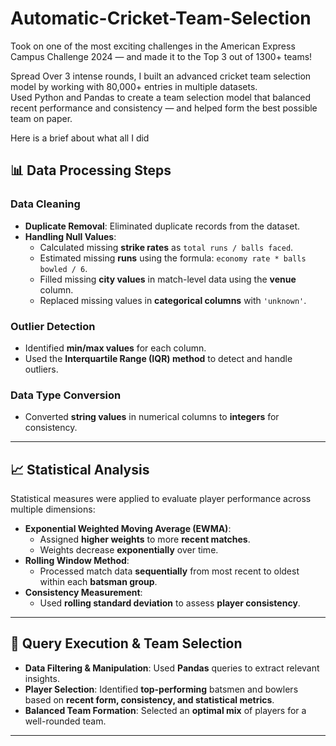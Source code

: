 # Automatic-Cricket-Team-Selection
Took on one of the most exciting challenges in the American Express Campus Challenge 2024 — and made it to the Top 3 out of 1300+ teams!

Spread Over 3 intense rounds, I built an advanced cricket team selection model by working with 80,000+ entries in multiple datasets.  
Used Python and Pandas to create a team selection model that balanced recent performance and consistency — and helped form the best possible team on paper.

Here is a brief about what all I did 

## 📊 Data Processing Steps  

### **Data Cleaning**  
- **Duplicate Removal**: Eliminated duplicate records from the dataset.  
- **Handling Null Values**:  
  - Calculated missing **strike rates** as `total runs / balls faced`.  
  - Estimated missing **runs** using the formula: `economy rate * balls bowled / 6`.  
  - Filled missing **city values** in match-level data using the **venue** column.  
  - Replaced missing values in **categorical columns** with `'unknown'`.  

### **Outlier Detection**  
- Identified **min/max values** for each column.  
- Used the **Interquartile Range (IQR) method** to detect and handle outliers.  

### **Data Type Conversion**  
- Converted **string values** in numerical columns to **integers** for consistency.  

---

## 📈 Statistical Analysis  
Statistical measures were applied to evaluate player performance across multiple dimensions:  

- **Exponential Weighted Moving Average (EWMA)**:  
  - Assigned **higher weights** to more **recent matches**.  
  - Weights decrease **exponentially** over time.  
- **Rolling Window Method**:  
  - Processed match data **sequentially** from most recent to oldest within each **batsman group**.  
- **Consistency Measurement**:  
  - Used **rolling standard deviation** to assess **player consistency**.  

---

## 🎯 Query Execution & Team Selection  
- **Data Filtering & Manipulation**: Used **Pandas** queries to extract relevant insights.  
- **Player Selection**: Identified **top-performing** batsmen and bowlers based on **recent form, consistency, and statistical metrics**.  
- **Balanced Team Formation**: Selected an **optimal mix** of players for a well-rounded team.  

---
